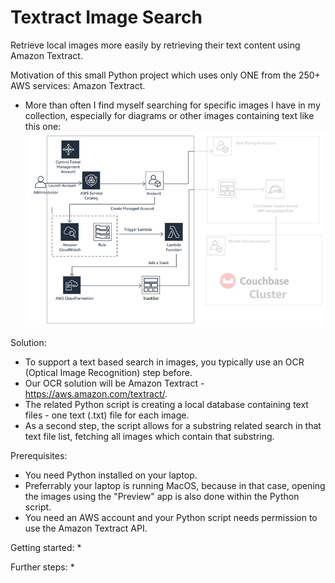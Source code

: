 # Textract Image Search
Retrieve local images more easily by retrieving their text content using Amazon Textract.

Motivation of this small Python project which uses only ONE from the 250+ AWS services: Amazon Textract.

* More than often I find myself searching for specific images I have in my collection, especially for diagrams or other images containing text like this one: ![Architecture Image](./images/Screenshot&#32;2022-04-01&#32;at&#32;13.17.06.png)

Solution:
* To support a text based search in images, you typically use an OCR (Optical Image Recognition) step before.
* Our OCR solution will be Amazon Textract - https://aws.amazon.com/textract/.
* The related Python script is creating a local database containing text files - one text (.txt) file for each image.
* As a second step, the script allows for a substring related search in that text file list, fetching all images which contain that substring.

Prerequisites:
* You need Python installed on your laptop.
* Preferrably your laptop is running MacOS, because in that case, opening the images using the "Preview" app is also done within the Python script.
* You need an AWS account and your Python script needs permission to use the Amazon Textract API.

Getting started:
*

Further steps:
* 

